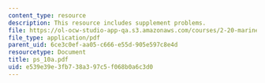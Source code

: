 ```yaml
---
content_type: resource
description: This resource includes supplement problems.
file: https://ol-ocw-studio-app-qa.s3.amazonaws.com/courses/2-20-marine-hydrodynamics-13-021-spring-2005/e539e39e3fb738a397c5f068b0a6c3d0_ps_10a.pdf
file_type: application/pdf
parent_uid: 6ce3c0ef-aa05-c666-e55d-905e597c8e4d
resourcetype: Document
title: ps_10a.pdf
uid: e539e39e-3fb7-38a3-97c5-f068b0a6c3d0
---
```

